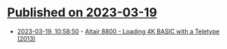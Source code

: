 # [Published on 2023-03-19](index.md)

* [2023-03-19, 10:58:50](https://lobste.rs/s/8eiogg/altair_8800_loading_4k_basic_with) - [Altair 8800 - Loading 4K BASIC with a Teletype (2013)](https://www.youtube.com/watch?v=qv5b1Xowxdk)
